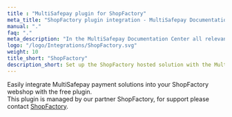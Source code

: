 ```yaml
---
title : "MultiSafepay plugin for ShopFactory"
meta_title: "ShopFactory plugin integration - MultiSafepay Documentation Center"
manual: "."
faq: "."
meta_description: "In the MultiSafepay Documentation Center all relevant information regarding our Plugins and API. As well as Support pages for Payment Method, Tools and General Questions. You can also find the contact details of our Support Team and Integration Team."
logo: "/logo/Integrations/ShopFactory.svg"
weight: 10
title_short: "ShopFactory"
description_short: Set up the ShopFactory hosted solution with the MultiSafepay payment services.
---
```

Easily integrate MultiSafepay payment solutions into your ShopFactory webshop with the free plugin.<br>
This plugin is managed by our partner ShopFactory, for support please contact [ShopFactory](https://www.shopfactory.nl/contents/nl/d122.html).
